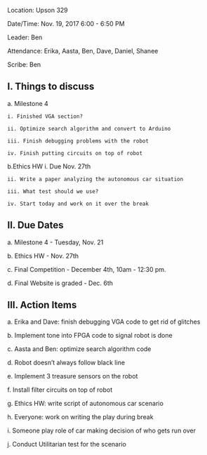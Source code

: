 Location: Upson 329 

Date/Time: Nov. 19, 2017 6:00 - 6:50 PM

Leader: Ben

Attendance: Erika, Aasta, Ben, Dave, Daniel, Shanee

Scribe: Ben

## I. Things to discuss

  a. Milestone 4
    
    i. Finished VGA section?

    ii. Optimize search algorithm and convert to Arduino
    
    iii. Finish debugging problems with the robot

    iv. Finish putting circuits on top of robot
  
  b.Ethics HW
    i. Due Nov. 27th

    ii. Write a paper analyzing the autonomous car situation

    iii. What test should we use?

    iv. Start today and work on it over the break

## II. Due Dates

  a. Milestone 4  - Tuesday, Nov. 21
  
  b. Ethics HW - Nov. 27th

  c. Final Competition - December 4th, 10am - 12:30 pm.

  d. Final Website is graded - Dec. 6th


## III. Action Items 

  a. Erika and Dave: finish debugging VGA code to get rid of glitches

  b. Implement tone into FPGA code to signal robot is done

  c. Aasta and Ben: optimize search algorithm code

  d. Robot doesn’t  always follow black line

  e. Implement 3 treasure sensors on the robot

  f. Install filter circuits on top of robot

  g. Ethics HW: write script of autonomous car scenario

  h. Everyone: work on writing the play during break

  i. Someone play role of car making decision of who gets run over

  j. Conduct Utilitarian test for the scenario 

